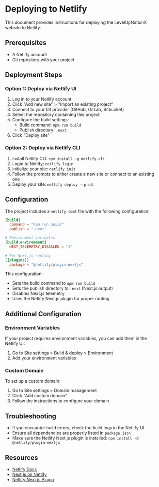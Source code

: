 # Deploying to Netlify

This document provides instructions for deploying the LevelUpNationX website to Netlify.

## Prerequisites

- A Netlify account
- Git repository with your project

## Deployment Steps

### Option 1: Deploy via Netlify UI

1. Log in to your Netlify account
2. Click "Add new site" > "Import an existing project"
3. Connect to your Git provider (GitHub, GitLab, Bitbucket)
4. Select the repository containing this project
5. Configure the build settings:
   - Build command: `npm run build`
   - Publish directory: `.next`
6. Click "Deploy site"

### Option 2: Deploy via Netlify CLI

1. Install Netlify CLI: `npm install -g netlify-cli`
2. Login to Netlify: `netlify login`
3. Initialize your site: `netlify init`
4. Follow the prompts to either create a new site or connect to an existing one
5. Deploy your site: `netlify deploy --prod`

## Configuration

The project includes a `netlify.toml` file with the following configuration:

```toml
[build]
  command = "npm run build"
  publish = ".next"

# Environment variables
[build.environment]
  NEXT_TELEMETRY_DISABLED = "1"

# For Next.js routing
[[plugins]]
  package = "@netlify/plugin-nextjs"
```

This configuration:
- Sets the build command to `npm run build`
- Sets the publish directory to `.next` (Next.js output)
- Disables Next.js telemetry
- Uses the Netlify Next.js plugin for proper routing

## Additional Configuration

### Environment Variables

If your project requires environment variables, you can add them in the Netlify UI:
1. Go to Site settings > Build & deploy > Environment
2. Add your environment variables

### Custom Domain

To set up a custom domain:
1. Go to Site settings > Domain management
2. Click "Add custom domain"
3. Follow the instructions to configure your domain

## Troubleshooting

- If you encounter build errors, check the build logs in the Netlify UI
- Ensure all dependencies are properly listed in `package.json`
- Make sure the Netlify Next.js plugin is installed: `npm install -D @netlify/plugin-nextjs`

## Resources

- [Netlify Docs](https://docs.netlify.com/)
- [Next.js on Netlify](https://docs.netlify.com/integrations/frameworks/next-js/overview/)
- [Netlify Next.js Plugin](https://github.com/netlify/netlify-plugin-nextjs)